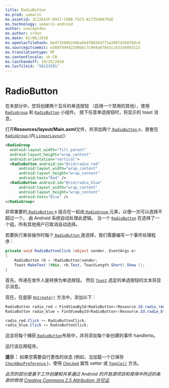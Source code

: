 ```yaml
---
title: RadioButton
ms.prod: xamarin
ms.assetid: 3C32EA3F-D917-C988-72C5-A17354DA791E
ms.technology: xamarin-android
author: conceptdev
ms.author: crdun
ms.date: 02/06/2018
ms.openlocfilehash: be473580b24dba6b4f08384771e2097d368f8dc8
ms.sourcegitcommit: e268fd44422d0bbc7c944a678e2cc633a0493122
ms.translationtype: MT
ms.contentlocale: zh-CN
ms.lasthandoff: 10/25/2018
ms.locfileid: "50123591"
---
```

# <a name="radiobutton"></a>RadioButton

在本部分中，您将创建两个互斥的单选按钮 （启用一个禁用的其他），使用 [`RadioGroup`](https://developer.xamarin.com/api/type/Android.Widget.RadioGroup/)
和 [`RadioButton`](https://developer.xamarin.com/api/type/Android.Widget.RadioButton/)
小组件。 按下任意单选按钮时，将显示的 toast 消息。


打开**Resources/layout/Main.axml**文件，并添加两个[ `RadioButton` ](https://developer.xamarin.com/api/type/Android.Widget.RadioButton/)s，嵌套在[ `RadioGroup` ](https://developer.xamarin.com/api/type/Android.Widget.RadioGroup/) (内[ `LinearLayout`](https://developer.xamarin.com/api/type/Android.Widget.LinearLayout/)):

```xml
<RadioGroup
  android:layout_width="fill_parent"
  android:layout_height="wrap_content"
  android:orientation="vertical">
  <RadioButton android:id="@+id/radio_red"
      android:layout_width="wrap_content"
      android:layout_height="wrap_content"
      android:text="Red" />
  <RadioButton android:id="@+id/radio_blue"
      android:layout_width="wrap_content"
      android:layout_height="wrap_content"
      android:text="Blue" />
</RadioGroup>
```

非常重要的[ `RadioButton` ](https://developer.xamarin.com/api/type/Android.Widget.RadioButton/)s 组合在一起由[ `RadioGroup` ](https://developer.xamarin.com/api/type/Android.Widget.RadioGroup/)元素，以便一次可以选择不超过一个。 由 Android 系统自动处理此逻辑。 当一个 [`RadioButton`](https://developer.xamarin.com/api/type/Android.Widget.RadioButton/)
在选择了一个组，所有其他用户已取消自动选择。

若要执行某些操作时每个[ `RadioButton` ](https://developer.xamarin.com/api/type/Android.Widget.RadioButton/)是选择，我们需要编写一个事件处理程序：

```csharp
private void RadioButtonClick (object sender, EventArgs e)
{
    RadioButton rb = (RadioButton)sender;
    Toast.MakeText (this, rb.Text, ToastLength.Short).Show ();
}
```

首先，传递在发件人是转换为单选按钮。
然后 [`Toast`](https://developer.xamarin.com/api/type/Android.Widget.Toast/)
选定的单选按钮的文本将显示消息。

现在，在底部 [`OnCreate()`](https://developer.xamarin.com/api/member/Android.App.Activity.OnCreate/p/Android.OS.Bundle/Android.OS.PersistableBundle)
方法中，添加以下：

```csharp
RadioButton radio_red = FindViewById<RadioButton>(Resource.Id.radio_red);
RadioButton radio_blue = FindViewById<RadioButton>(Resource.Id.radio_blue);

radio_red.Click += RadioButtonClick;
radio_blue.Click += RadioButtonClick;
```

这会将每个捕获[ `RadioButton`](https://developer.xamarin.com/api/type/Android.Widget.RadioButton/)布局中，并将添加每个新创建的事件 handlerto。

运行该应用程序。

**提示：** 如果您需要自行更改的状态 (例如，当加载一个已保存[ `CheckBoxPreference` ](https://developer.xamarin.com/api/type/Android.Preferences.CheckBoxPreference/))，使用 [`Checked`](https://developer.xamarin.com/api/property/Android.Widget.CompoundButton.Checked/)
属性 setter 或 [`Toggle()`](https://developer.xamarin.com/api/member/Android.Widget.CompoundButton.Toggle/)
方法。

*此页的部分是基于工作创建和共享通过 Android 的开放源项目和使用中所述的条款的修改*
[*Creative Commons 2.5 Attribution 许可证*](http://creativecommons.org/licenses/by/2.5/). 
